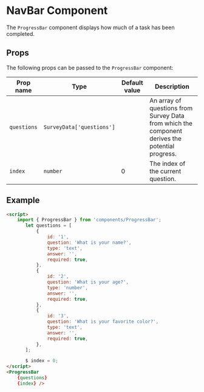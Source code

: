 # NavBar Component

The `ProgressBar` component displays how much of a task has been completed.

## Props

The following props can be passed to the `ProgressBar` component:

| Prop name   | Type                      | Default value | Description                                                                                     |
| ----------- | ------------------------- | ------------- | ----------------------------------------------------------------------------------------------- |
| `questions` | `SurveyData['questions']` |               | An array of questions from Survey Data from which the component derives the potential progress. |
| `index`     | `number`                  | 0             | The index of the current question.                                                              |

## Example

```html
<script>
	import { ProgressBar } from 'components/ProgressBar';
	   let questions = [
	       {
	           id: '1',
	           question: 'What is your name?',
	           type: 'text',
	           answer: '',
	           required: true,
	       },
	       {
	           id: '2',
	           question: 'What is your age?',
	           type: 'number',
	           answer: '',
	           required: true,
	       },
	       {
	           id: '3',
	           question: 'What is your favorite color?',
	           type: 'text',
	           answer: '',
	           required: true,
	       },
	   ];

	   $ index = 0;
</script>
<ProgressBar
	{questions}
	{index} />
```
